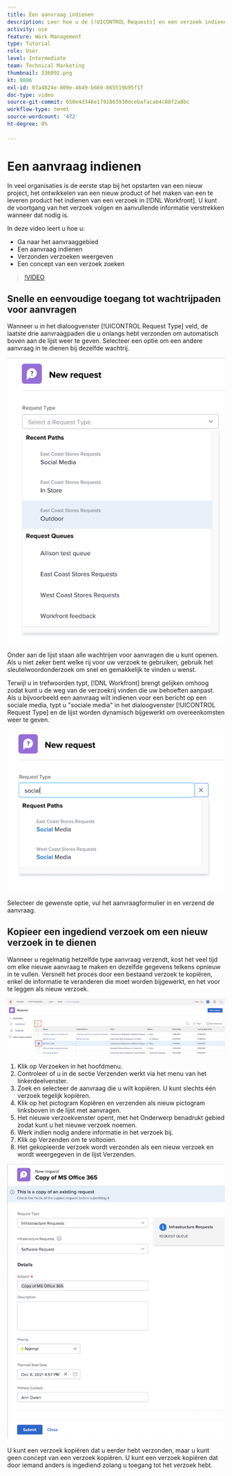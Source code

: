 ```yaml
---
title: Een aanvraag indienen
description: Leer hoe u de [!UICONTROL Requests] en een verzoek indienen in [!DNL  Workfront]. Leer vervolgens hoe u verzonden verzoeken en ontwerpverzoeken kunt bekijken.
activity: use
feature: Work Management
type: Tutorial
role: User
level: Intermediate
team: Technical Marketing
thumbnail: 336092.png
kt: 8806
exl-id: 07a4824e-809e-4649-b669-865519b95f1f
doc-type: video
source-git-commit: 650e4d346e1792863930dcebafacab4c88f2a8bc
workflow-type: tm+mt
source-wordcount: '472'
ht-degree: 0%

---
```


# Een aanvraag indienen

In veel organisaties is de eerste stap bij het opstarten van een nieuw project, het ontwikkelen van een nieuw product of het maken van een te leveren product het indienen van een verzoek in [!DNL Workfront]. U kunt de voortgang van het verzoek volgen en aanvullende informatie verstrekken wanneer dat nodig is.

In deze video leert u hoe u:

* Ga naar het aanvraaggebied
* Een aanvraag indienen
* Verzonden verzoeken weergeven
* Een concept van een verzoek zoeken

>[!VIDEO](https://video.tv.adobe.com/v/336092/?quality=12&learn=on)

## Snelle en eenvoudige toegang tot wachtrijpaden voor aanvragen

Wanneer u in het dialoogvenster [!UICONTROL Request Type] veld, de laatste drie aanvraagpaden die u onlangs hebt verzonden om automatisch boven aan de lijst weer te geven. Selecteer een optie om een andere aanvraag in te dienen bij dezelfde wachtrij.

![Het menu Type aanvraag bevat een lijst met recente aanvraagpaden](assets/collaborator-fundamentals-1.png)

Onder aan de lijst staan alle wachtrijen voor aanvragen die u kunt openen. Als u niet zeker bent welke rij voor uw verzoek te gebruiken, gebruik het sleutelwoordonderzoek om snel en gemakkelijk te vinden u wenst.

Terwijl u in trefwoorden typt, [!DNL Workfront] brengt gelijken omhoog zodat kunt u de weg van de verzoekrij vinden die uw behoeften aanpast. Als u bijvoorbeeld een aanvraag wilt indienen voor een bericht op een sociale media, typt u &quot;sociale media&quot; in het dialoogvenster [!UICONTROL Request Type] en de lijst worden dynamisch bijgewerkt om overeenkomsten weer te geven.

![Het menu Type aanvragen met een woord dat in het veld is getypt om recente aanvraagpaden weer te geven](assets/collaborator-fundamentals-2.png)

Selecteer de gewenste optie, vul het aanvraagformulier in en verzend de aanvraag.

## Kopieer een ingediend verzoek om een nieuw verzoek in te dienen

Wanneer u regelmatig hetzelfde type aanvraag verzendt, kost het veel tijd om elke nieuwe aanvraag te maken en dezelfde gegevens telkens opnieuw in te vullen. Versnelt het proces door een bestaand verzoek te kopiëren, enkel de informatie te veranderen die moet worden bijgewerkt, en het voor te leggen als nieuw verzoek.

![Afbeelding van een scherm waarin wordt getoond hoe een aanvraag moet worden geselecteerd en gekopieerd.](assets/copy-a-request-icon.png)

1. Klik op Verzoeken in het hoofdmenu.
1. Controleer of u in de sectie Verzenden werkt via het menu van het linkerdeelvenster.
1. Zoek en selecteer de aanvraag die u wilt kopiëren. U kunt slechts één verzoek tegelijk kopiëren.
1. Klik op het pictogram Kopiëren en verzenden als nieuw pictogram linksboven in de lijst met aanvragen.
1. Het nieuwe verzoekvenster opent, met het Onderwerp benadrukt gebied zodat kunt u het nieuwe verzoek noemen.
1. Werk indien nodig andere informatie in het verzoek bij.
1. Klik op Verzenden om te voltooien.
1. Het gekopieerde verzoek wordt verzonden als een nieuw verzoek en wordt weergegeven in de lijst Verzenden.

![Afbeelding van een scherm waarin wordt getoond hoe een aanvraag moet worden geselecteerd en gekopieerd.](assets/copy-of-a-request.png)

U kunt een verzoek kopiëren dat u eerder hebt verzonden, maar u kunt geen concept van een verzoek kopiëren. U kunt een verzoek kopiëren dat door iemand anders is ingediend zolang u toegang tot het verzoek hebt.

<!---
Learn more
Requests area overview
Create and submit Workfront requests
Guides
Make a work request
--->
